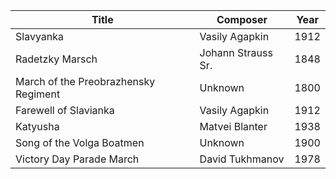 | Title                                     | Composer              | Year |
|-------------------------------------------|-----------------------|------|
| Slavyanka                                 | Vasily Agapkin        | 1912 |
| Radetzky Marsch                           | Johann Strauss Sr.    | 1848 |
| March of the Preobrazhensky Regiment      | Unknown               | 1800 |
| Farewell of Slavianka                     | Vasily Agapkin        | 1912 |
| Katyusha                                  | Matvei Blanter        | 1938 |
| Song of the Volga Boatmen                 | Unknown               | 1900 |
| Victory Day Parade March                  | David Tukhmanov       | 1978 |
